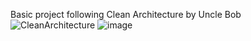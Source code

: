 Basic project following Clean Architecture by Uncle Bob
![CleanArchitecture](https://github.com/joaquintalice/Net20CleanArchitecture/assets/78387674/72a58fd1-1ce9-4a60-8e01-59b96cce02cb)
![image](https://github.com/joaquintalice/Net20CleanArchitecture/assets/78387674/9902526b-9469-4537-b899-e3a480f7d93f)

